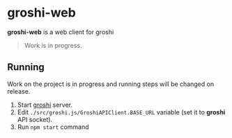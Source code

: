# groshi-web
**groshi-web** is a web client for groshi

> Work is in progress.

## Running
Work on the project is in progress and running steps will be changed on release.

1. Start [groshi](https://github.com/groshi-project/groshi) server.
2. Edit `./src/groshi.js/GroshiAPIClient.BASE_URL` variable (set it to **groshi** API socket).
3. Run `npm start` command
